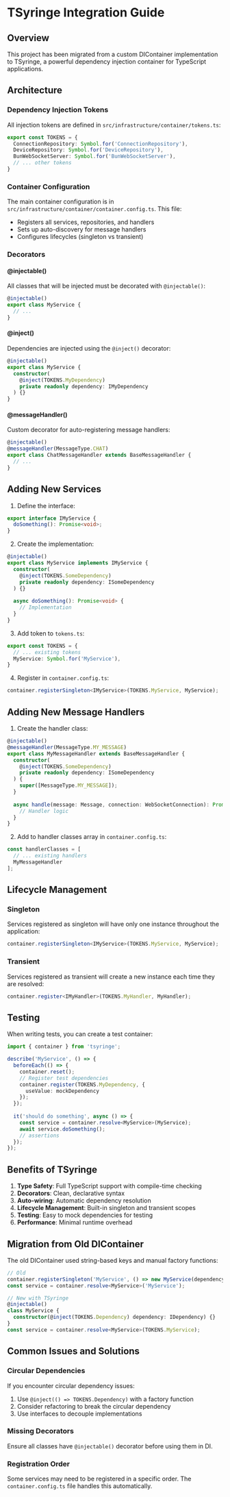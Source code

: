 # TSyringe Integration Guide

## Overview

This project has been migrated from a custom DIContainer implementation to TSyringe, a powerful dependency injection container for TypeScript applications.

## Architecture

### Dependency Injection Tokens

All injection tokens are defined in `src/infrastructure/container/tokens.ts`:

```typescript
export const TOKENS = {
  ConnectionRepository: Symbol.for('ConnectionRepository'),
  DeviceRepository: Symbol.for('DeviceRepository'),
  BunWebSocketServer: Symbol.for('BunWebSocketServer'),
  // ... other tokens
}
```

### Container Configuration

The main container configuration is in `src/infrastructure/container/container.config.ts`. This file:
- Registers all services, repositories, and handlers
- Sets up auto-discovery for message handlers
- Configures lifecycles (singleton vs transient)

### Decorators

#### @injectable()
All classes that will be injected must be decorated with `@injectable()`:

```typescript
@injectable()
export class MyService {
  // ...
}
```

#### @inject()
Dependencies are injected using the `@inject()` decorator:

```typescript
@injectable()
export class MyService {
  constructor(
    @inject(TOKENS.MyDependency)
    private readonly dependency: IMyDependency
  ) {}
}
```

#### @messageHandler()
Custom decorator for auto-registering message handlers:

```typescript
@injectable()
@messageHandler(MessageType.CHAT)
export class ChatMessageHandler extends BaseMessageHandler {
  // ...
}
```

## Adding New Services

1. Define the interface:
```typescript
export interface IMyService {
  doSomething(): Promise<void>;
}
```

2. Create the implementation:
```typescript
@injectable()
export class MyService implements IMyService {
  constructor(
    @inject(TOKENS.SomeDependency)
    private readonly dependency: ISomeDependency
  ) {}
  
  async doSomething(): Promise<void> {
    // Implementation
  }
}
```

3. Add token to `tokens.ts`:
```typescript
export const TOKENS = {
  // ... existing tokens
  MyService: Symbol.for('MyService'),
}
```

4. Register in `container.config.ts`:
```typescript
container.registerSingleton<IMyService>(TOKENS.MyService, MyService);
```

## Adding New Message Handlers

1. Create the handler class:
```typescript
@injectable()
@messageHandler(MessageType.MY_MESSAGE)
export class MyMessageHandler extends BaseMessageHandler {
  constructor(
    @inject(TOKENS.SomeDependency)
    private readonly dependency: ISomeDependency
  ) {
    super([MessageType.MY_MESSAGE]);
  }
  
  async handle(message: Message, connection: WebSocketConnection): Promise<void> {
    // Handler logic
  }
}
```

2. Add to handler classes array in `container.config.ts`:
```typescript
const handlerClasses = [
  // ... existing handlers
  MyMessageHandler
];
```

## Lifecycle Management

### Singleton
Services registered as singleton will have only one instance throughout the application:
```typescript
container.registerSingleton<IMyService>(TOKENS.MyService, MyService);
```

### Transient
Services registered as transient will create a new instance each time they are resolved:
```typescript
container.register<IMyHandler>(TOKENS.MyHandler, MyHandler);
```

## Testing

When writing tests, you can create a test container:

```typescript
import { container } from 'tsyringe';

describe('MyService', () => {
  beforeEach(() => {
    container.reset();
    // Register test dependencies
    container.register(TOKENS.MyDependency, {
      useValue: mockDependency
    });
  });
  
  it('should do something', async () => {
    const service = container.resolve<MyService>(MyService);
    await service.doSomething();
    // assertions
  });
});
```

## Benefits of TSyringe

1. **Type Safety**: Full TypeScript support with compile-time checking
2. **Decorators**: Clean, declarative syntax
3. **Auto-wiring**: Automatic dependency resolution
4. **Lifecycle Management**: Built-in singleton and transient scopes
5. **Testing**: Easy to mock dependencies for testing
6. **Performance**: Minimal runtime overhead

## Migration from Old DIContainer

The old DIContainer used string-based keys and manual factory functions:

```typescript
// Old
container.registerSingleton('MyService', () => new MyService(dependency));
const service = container.resolve<MyService>('MyService');

// New with TSyringe
@injectable()
class MyService {
  constructor(@inject(TOKENS.Dependency) dependency: IDependency) {}
}
const service = container.resolve<MyService>(TOKENS.MyService);
```

## Common Issues and Solutions

### Circular Dependencies
If you encounter circular dependency issues:
1. Use `@inject(() => TOKENS.Dependency)` with a factory function
2. Consider refactoring to break the circular dependency
3. Use interfaces to decouple implementations

### Missing Decorators
Ensure all classes have `@injectable()` decorator before using them in DI.

### Registration Order
Some services may need to be registered in a specific order. The `container.config.ts` file handles this automatically.